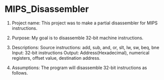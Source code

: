 # MIPS_Disassembler

1. Project name:
This project was to make a partial disassembler for MIPS instructions.

2. Purpose:
My goal is to disassemble 32-bit machine instructions.

3. Descriptions:
Source instructions: add, sub, and, or, slt, lw, sw, beq, bne
Input: 32-bit instructions
Output: Address(Hexadecimal), numerical registers, offset value, destination address.

4. Assumptions:
The program will disassemble 32-bit instructions as follows.
